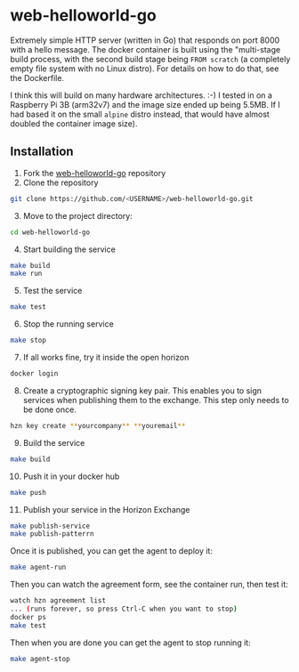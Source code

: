 # web-helloworld-go

Extremely simple HTTP server (written in Go) that responds on port 8000 with a hello message. The docker container is built using the "multi-stage build process, with the second build stage being `FROM scratch` (a completely empty file system with no Linux distro). For details on how to do that, see the Dockerfile.

I think this will build on many hardware architectures. :-)  I tested in on a Raspberry Pi 3B (arm32v7) and the image size ended up being 5.5MB. If I had based it on the small `alpine` distro instead, that would have almost doubled the container image size).

## Installation

1. Fork the [web-helloworld-go](https://github.com/open-horizon-services/web-helloworld-go) repository
2. Clone the repository
```sh
git clone https://github.com/<USERNAME>/web-helloworld-go.git
```
3. Move to the project directory:
```sh
cd web-helloworld-go
```
4. Start building the service
```sh
make build
make run
```
5. Test the service
```sh
make test
```
6. Stop the running service
```sh
make stop
```
7. If all works fine, try it inside the open horizon
```sh
docker login
```
8. Create a cryptographic signing key pair. This enables you to sign services when publishing them to the exchange. This step only needs to be done once.
```sh
hzn key create **yourcompany** **youremail**
```
9. Build the service 
```sh
make build
```
10. Push it in your docker hub 
```sh
make push
```
11. Publish your service in the Horizon Exchange
```sh
make publish-service
make publish-patterrn
```
Once it is published, you can get the agent to deploy it:
```sh
make agent-run
```
Then you can watch the agreement form, see the container run, then test it:
```sh
watch hzn agreement list
... (runs forever, so press Ctrl-C when you want to stop)
docker ps
make test
```
Then when you are done you can get the agent to stop running it:
```sh
make agent-stop
```

